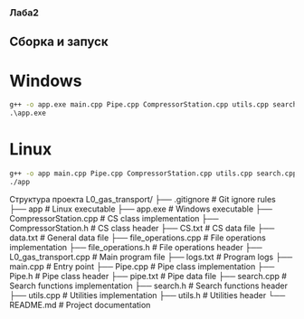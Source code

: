 ### Лаба2

## Сборка и запуск

# Windows
```cmd
g++ -o app.exe main.cpp Pipe.cpp CompressorStation.cpp utils.cpp search.cpp file_operations.cpp
.\app.exe
```

# Linux
```bash
g++ -o app main.cpp Pipe.cpp CompressorStation.cpp utils.cpp search.cpp file_operations.cpp
./app
```

Структура проекта
L0_gas_transport/
├── .gitignore                 # Git ignore rules
├── app                        # Linux executable
├── app.exe                    # Windows executable
├── CompressorStation.cpp      # CS class implementation
├── CompressorStation.h        # CS class header
├── CS.txt                     # CS data file
├── data.txt                   # General data file
├── file_operations.cpp        # File operations implementation
├── file_operations.h          # File operations header
├── L0_gas_transport.cpp       # Main program file
├── logs.txt                   # Program logs
├── main.cpp                   # Entry point
├── Pipe.cpp                   # Pipe class implementation
├── Pipe.h                     # Pipe class header
├── pipe.txt                   # Pipe data file
├── search.cpp                 # Search functions implementation
├── search.h                   # Search functions header
├── utils.cpp                  # Utilities implementation
├── utils.h                    # Utilities header
└── README.md                  # Project documentation